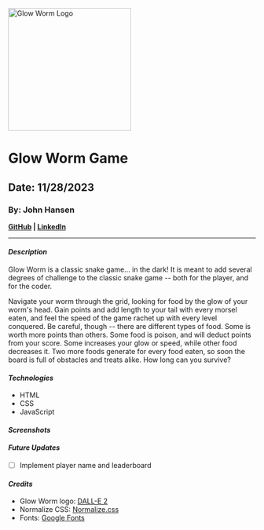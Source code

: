 <img src="https://johnhansen.io/wp-content/uploads/2023/11/Glow-Worm-Logo.png" alt="Glow Worm Logo" width="250"/>

# Glow Worm Game
## Date: 11/28/2023
### By: John Hansen
**[GitHub](https://github.com/johnhansengit) | [LinkedIn](https://www.linkedin.com/in/jhansen-software-engineer/)**
***
#### **_Description_**
Glow Worm is a classic snake game... in the dark! It is meant to add several degrees of challenge to the classic snake game -- both for the player, and for the coder. 

Navigate your worm through the grid, looking for food by the glow of your worm's head. Gain points and add length to your tail with every morsel eaten, and feel the speed of the game rachet up with every level conquered. Be careful, though -- there are different types of food. Some is worth more points than others. Some food is poison, and will deduct points from your score. Some increases your glow or speed, while other food decreases it. Two more foods generate for every food eaten, so soon the board is full of obstacles and treats alike. How long can you survive?

#### **_Technologies_**
- HTML
- CSS
- JavaScript

#### **_Screenshots_**

#### **_Future Updates_**

- [ ] Implement player name and leaderboard

#### **_Credits_**

- Glow Worm logo: [DALL-E 2](https://openai.com/dall-e-2)
- Normalize CSS: [Normalize.css](https://cdnjs.com/libraries/normalize)
- Fonts: [Google Fonts](fonts.google.com)